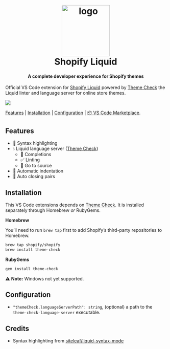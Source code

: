 <h1 align="center" style="position: relative;" >
  <br>
    <img src="https://github.com/Shopify/theme-check-vscode/blob/master/images/shopify_glyph.png?raw=true" alt="logo" width="150" height="160">
  <br>
  Shopify Liquid
  <br>
</h1>

<h4 align="center">A complete developer experience for Shopify themes</h4>

Official VS Code extension for [Shopify Liquid](https://shopify.dev/docs/themes) powered by [Theme Check][tc] the Liquid linter and language server for online store themes.

![](https://github.com/Shopify/theme-check-vscode/blob/feature/readme-revamp/images/demo.gif?raw=true)

[Features](#features) |  [Installation](#installation) | [Configuration](#configuration) | [📦 VS Code Marketplace](https://marketplace.visualstudio.com/items?itemName=shopify.theme-check-vscode).

## Features

- 🎨 Syntax highlighting
- 💧 Liquid language server ([Theme Check][tc])
  - 📗 Completions
  - ✅ Linting
  - 🔎 Go to source
- 📐 Automatic indentation
- 🎎 Auto closing pairs

## Installation

This VS Code extensions depends on [Theme Check][tc]. It is installed separately through Homebrew _or_ RubyGems.

**Homebrew**

You’ll need to run `brew tap` first to add Shopify’s third-party repositories to Homebrew.

```sh
brew tap shopify/shopify
brew install theme-check
```

**RubyGems**

```sh
gem install theme-check
```

⚠️ **Note:** Windows not yet supported.

## Configuration

- `"themeCheck.languageServerPath": string`, (optional) a path to the `theme-check-language-server` executable.

[tc]: https://github.com/Shopify/theme-check

## Credits

- Syntax highlighting from [siteleaf/liquid-syntax-mode](https://github.com/siteleaf/liquid-syntax-mode)
